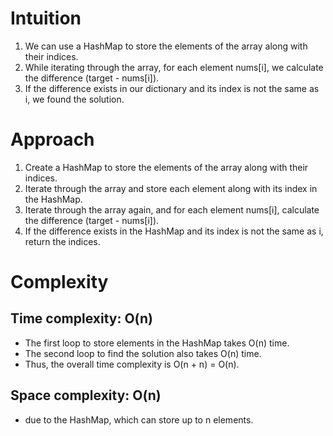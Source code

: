 # Intuition
1. We can use a HashMap to store the elements of the array along with their indices.
2. While iterating through the array, for each element nums[i], we calculate the difference (target - nums[i]).
3. If the difference exists in our dictionary and its index is not the same as i, we found the solution.

# Approach
1. Create a HashMap to store the elements of the array along with their indices.
2. Iterate through the array and store each element along with its index in the HashMap.
3. Iterate through the array again, and for each element nums[i], calculate the difference (target - nums[i]).
4. If the difference exists in the HashMap and its index is not the same as i, return the indices.

# Complexity
## Time complexity: O(n)
- The first loop to store elements in the HashMap takes O(n) time.
- The second loop to find the solution also takes O(n) time.
- Thus, the overall time complexity is O(n + n) = O(n).

## Space complexity: O(n)
- due to the HashMap, which can store up to n elements.
